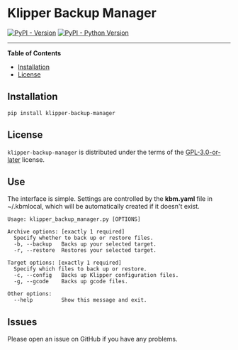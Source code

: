# Klipper Backup Manager

[![PyPI - Version](https://img.shields.io/pypi/v/klipper-backup-manager.svg)](https://pypi.org/project/klipper-backup-manager)
[![PyPI - Python Version](https://img.shields.io/pypi/pyversions/klipper-backup-manager.svg)](https://pypi.org/project/klipper-backup-manager)

-----

**Table of Contents**

- [Installation](#installation)
- [License](#license)

## Installation

```console
pip install klipper-backup-manager 
```

## License

`klipper-backup-manager` is distributed under the terms of the [GPL-3.0-or-later](https://spdx.org/licenses/GPL-3.0-or-later.html) license.

## Use

The interface is simple. Settings are controlled by the **kbm.yaml** file in ~/.kbmlocal, which will be automatically created if it doesn't exist.

```console
Usage: klipper_backup_manager.py [OPTIONS]

Archive options: [exactly 1 required]
  Specify whether to back up or restore files.
  -b, --backup   Backs up your selected target.
  -r, --restore  Restores your selected target.

Target options: [exactly 1 required]
  Specify which files to back up or restore.
  -c, --config   Backs up Klipper configuration files.
  -g, --gcode    Backs up gcode files.

Other options:
  --help         Show this message and exit.
  ```

## Issues

 Please open an issue on GitHub if you have any problems.
